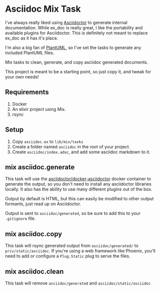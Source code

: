 # Asciidoc Mix Task
I've always really liked using [Asciidoctor](https://asciidoctor.org/) to generate internal documentation.  While ex_doc is really great, 
I like the portability and available plugins for Asciidoctor.  This is definitely not meant to replace ex_doc as
it has it's place.

I'm also a big fan of [PlantUML](https://plantuml.com/), so I've set the tasks to generate any included PlantUML files.

Mix tasks to clean, generate, and copy asciidoc generated documents.

This project is meant to be a starting point, so just copy it, and tweak for your own needs!

## Requirements
1. Docker
2. An elixir project using Mix.
3. rsync

## Setup
1. Copy `asciidoc.ex` to `lib/mix/tasks`
1. Create a folder named `asciidoc` in the root of your project.
1. Create `asciidoc/index.adoc`, and add some asciidoc markdown to it.   

## mix asciidoc.generate
This task will use the [asciidoctor/docker-asciidoctor](https://github.com/asciidoctor/docker-asciidoctor/blob/main/README.adoc) docker container 
to generate the output, so you don't need to install any asciidoctor libraries locally.  It also has the ability to use many different plugins out
of the box.

Output by default is HTML, but this can easily be modified to other output formants, just read up on Asciidoctor.

Output is sent to `asciidoc/generated`, so be sure to add this to your `.gitignore` file.

## mix asciidoc.copy
This task will rsync generated output from `asciidoc/generated/` to `priv/static/asciidoc`.
If you're using a web framework like Phoenix, you'll need to add or configure a `Plug.Static` plug to serve the files.

## mix asciidoc.clean
This task will remove `asciidoc/generated` and `asciidoc/static/asciidoc`
